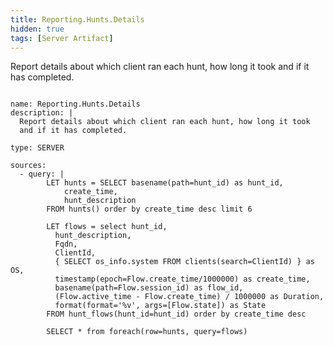 ```yaml
---
title: Reporting.Hunts.Details
hidden: true
tags: [Server Artifact]
---
```


Report details about which client ran each hunt, how long it took
and if it has completed.


<pre><code class="language-yaml">
name: Reporting.Hunts.Details
description: |
  Report details about which client ran each hunt, how long it took
  and if it has completed.

type: SERVER

sources:
  - query: |
        LET hunts = SELECT basename(path=hunt_id) as hunt_id,
            create_time,
            hunt_description
        FROM hunts() order by create_time desc limit 6

        LET flows = select hunt_id,
          hunt_description,
          Fqdn,
          ClientId,
          { SELECT os_info.system FROM clients(search=ClientId) } as OS,
          timestamp(epoch=Flow.create_time/1000000) as create_time,
          basename(path=Flow.session_id) as flow_id,
          (Flow.active_time - Flow.create_time) / 1000000 as Duration,
          format(format='%v', args=[Flow.state]) as State
        FROM hunt_flows(hunt_id=hunt_id) order by create_time desc

        SELECT * from foreach(row=hunts, query=flows)

</code></pre>

